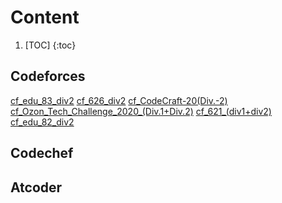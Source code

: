# Content
1. [TOC]
{:toc}
## Codeforces 
[cf_edu_83_div2](https://shieldforever.github.io/2020/03/10/cf_edu_83_div2.html)
[cf_626_div2](https://shieldforever.github.io/2020/03/07/cf_626_div2.html)
[cf_CodeCraft-20(Div.-2)](https://shieldforever.github.io/2020/03/04/cf_CodeCraft-20(Div.-2).html)
[cf_Ozon_Tech_Challenge_2020_(Div.1+Div.2)](https://shieldforever.github.io/2020/03/03/cf_Ozon_Tech_Challenge_2020_(Div.1+Div.2).html)
[cf_621_(div1+div2)](https://shieldforever.github.io/2020/02/17/cf_621_(div1+div2).html)
[cf_edu_82_div2](https://shieldforever.github.io/2020/02/12/cf_edu_82_div2.html)
## Codechef

## Atcoder

